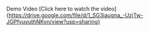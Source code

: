 Demo Video
[Click here to watch the video] {https://drive.google.com/file/d/1_SG3iaugna_-UzjTw-JGPfyuvuthNKvn/view?usp=sharing}
